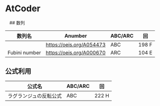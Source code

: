 # AtCoder


　## 数列

| 数列名 | Anumber | ABC/ARC | 回 | 
| --- | --- | --- | --- | 
|               | https://oeis.org/A054473 | ABC | 198 F | 
| Fubini number | https://oeis.org/A000670 | ARC | 104 E |  


## 公式利用

| 公式名 | ABC/ARC | 回 | 
| --- | --- | --- | 
| ラグランジュの反転公式 | ABC | 222 H | 
